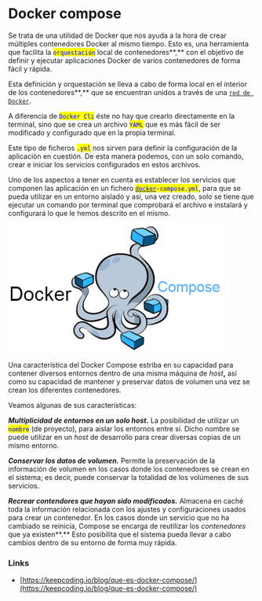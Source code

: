 # Docker compose

Se trata de una utilidad de Docker que nos ayuda a la hora de crear múltiples contenedores Docker al mismo tiempo. Esto es, una herramienta que facilita la <mark style="color:blue;">`orquestación`</mark> local de contenedores**,** con el objetivo de definir y ejecutar aplicaciones Docker de varios contenedores de forma fácil y rápida.

Esta definición y orquestación se lleva a cabo de forma local en el interior de los contenedores**,** que se encuentran unidos a través de una [`red de Docker`](https://keepcoding.io/blog/que-son-las-redes-en-docker/).

A diferencia de <mark style="color:blue;">`Docker Cli`</mark> éste no hay que crearlo directamente en la terminal, sino que se crea un archivo <mark style="color:blue;">`YAML`</mark> que es más fácil de ser modificado y configurado que en la propia terminal.&#x20;

Este tipo de ficheros <mark style="color:blue;">`.yml`</mark>  nos sirven para definir la configuración de la aplicación en cuestión. De esta manera podemos, con un solo comando, crear e iniciar los servicios configurados en estos archivos.

Uno de los aspectos a tener en cuenta es establecer los servicios que componen las aplicación en un fichero [<mark style="color:blue;">`docker`</mark>](https://colaboratorio.net/glosario/docker/)<mark style="color:blue;">`-compose.yml`</mark>, para que se pueda utilizar en un entorno aislado y así, una vez creado, solo se tiene que ejecutar un comando por terminal que comprobará el archivo e instalará y configurará lo que le hemos descrito en el mismo.



![](<../../../../.gitbook/assets/image (177).png>)



Una característica del Docker Compose estriba en su capacidad para contener diversos entornos dentro de una misma máquina de _host_**,** así como su capacidad de mantener y preservar datos de volumen una vez se crean los diferentes contenedores.&#x20;

Veamos algunas de sus características:

_**Multiplicidad de entornos en un solo host.**_ La posibilidad de utilizar un <mark style="color:blue;">`nombre`</mark> (de proyecto), para aislar los entornos entre sí. Dicho nombre se puede utilizar en un _host_ de desarrollo para crear diversas copias de un mismo entorno.

_**Conservar los datos de volumen.**_ Permite la preservación de la información de volumen en los casos donde los contenedores se crean en el sistema; es decir, puede conservar la totalidad de los volúmenes de sus servicios.

_**Recrear contendores que hayan sido modificados.**_ Almacena en caché toda la información relacionada con los ajustes y configuraciones usados para crear un contenedor. En los casos donde un servicio que no ha cambiado se reinicia, Compose se encarga de reutilizar los _contenedores_ que ya existen**.** Esto posibilita que el sistema pueda llevar a cabo cambios dentro de su entorno de forma muy rápida.



### Links

* [https://keepcoding.io/blog/que-es-docker-compose/](https://keepcoding.io/blog/que-es-docker-compose/)
